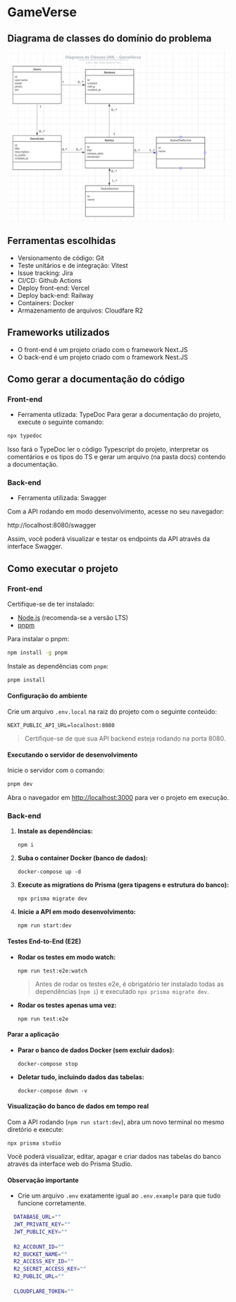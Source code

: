 # GameVerse

## Diagrama de classes do domínio do problema

![Diagrama de classes](imgs/image.png)

## Ferramentas escolhidas

- Versionamento de código: Git
- Teste unitários e de integração: Vitest
- Issue tracking: Jira
- CI/CD: Github Actions
- Deploy front-end: Vercel
- Deploy back-end: Railway
- Containers: Docker
- Armazenamento de arquivos: Cloudfare R2

## Frameworks utilizados

- O front-end é um projeto criado com o framework Next.JS
- O back-end é um projeto criado com o framework Nest.JS

## Como gerar a documentação do código

### Front-end

- Ferramenta utlizada: TypeDoc
  Para gerar a documentação do projeto, execute o seguinte comando:

```bash
npx typedoc
```

Isso fará o TypeDoc ler o código Typescript do projeto, interpretar os comentários e os tipos do TS e gerar um arquivo (na pasta docs) contendo a documentação.

### Back-end

- Ferramenta utilizada: Swagger

Com a API rodando em modo desenvolvimento, acesse no seu navegador:

http://localhost:8080/swagger

Assim, você poderá visualizar e testar os endpoints da API através da interface Swagger.

## Como executar o projeto

### Front-end

Certifique-se de ter instalado:

- [Node.js](https://nodejs.org/) (recomenda-se a versão LTS)
- [pnpm](https://pnpm.io/)

Para instalar o pnpm:

```bash
npm install -g pnpm
```

Instale as dependências com `pnpm`:

```bash
pnpm install
```

#### Configuração do ambiente

Crie um arquivo `.env.local` na raiz do projeto com o seguinte conteúdo:

```env
NEXT_PUBLIC_API_URL=localhost:8080
```

> Certifique-se de que sua API backend esteja rodando na porta 8080.

#### Executando o servidor de desenvolvimento

Inicie o servidor com o comando:

```bash
pnpm dev
```

Abra o navegador em [http://localhost:3000](http://localhost:3000) para ver o projeto em execução.

### Back-end

1. **Instale as dependências:**
   ```
   npm i
   ```
2. **Suba o container Docker (banco de dados):**
   ```
   docker-compose up -d
   ```
3. **Execute as migrations do Prisma (gera tipagens e estrutura do banco):**
   ```
   npx prisma migrate dev
   ```
4. **Inicie a API em modo desenvolvimento:**
   ```
   npm run start:dev
   ```

#### Testes End-to-End (E2E)

- **Rodar os testes em modo watch:**

  ```
  npm run test:e2e:watch
  ```

  > Antes de rodar os testes e2e, é obrigatório ter instalado todas as dependências (`npm i`) e executado `npx prisma migrate dev`.

- **Rodar os testes apenas uma vez:**
  ```
  npm run test:e2e
  ```

#### Parar a aplicação

- **Parar o banco de dados Docker (sem excluir dados):**

  ```
  docker-compose stop
  ```

- **Deletar tudo, incluindo dados das tabelas:**
  ```
  docker-compose down -v
  ```

#### Visualização do banco de dados em tempo real

Com a API rodando (`npm run start:dev`), abra um novo terminal no mesmo diretório e execute:

```
npx prisma studio
```

Você poderá visualizar, editar, apagar e criar dados nas tabelas do banco através da interface web do Prisma Studio.

#### Observação importante

- Crie um arquivo `.env` exatamente igual ao `.env.example` para que tudo funcione corretamente.

```bash
  DATABASE_URL=""
  JWT_PRIVATE_KEY=""
  JWT_PUBLIC_KEY=""

  R2_ACCOUNT_ID=""
  R2_BUCKET_NAME=""
  R2_ACCESS_KEY_ID=""
  R2_SECRET_ACCESS_KEY=""
  R2_PUBLIC_URL=""

  CLOUDFLARE_TOKEN=""
```
